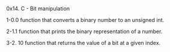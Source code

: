
0x14. C - Bit manipulation

1-0.0
function that converts a binary number to an unsigned int.

2-1.1
function that prints the binary representation of a number.

3-2. 10
function that returns the value of a bit at a given index.
